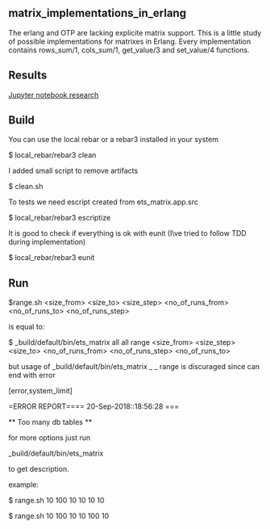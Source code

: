 ## matrix_implementations_in_erlang

The erlang and OTP are lacking explicite matrix support.
This is a little study of possible implementations for matrixes in Erlang.
Every implementation contains rows_sum/1, cols_sum/1, get_value/3 and set_value/4 functions.

Results
-----

[Jupyter notebook research](https://nbviewer.jupyter.org/urls/github.com/flmath/matrix_implementations_in_erlang/raw/master/jupyter/main.ipynb)

Build
-----
You can use the local rebar or a rebar3 installed in your system

$ local_rebar/rebar3 clean

I added small script to remove artifacts

$ clean.sh

To tests we need escript created from ets_matrix.app.src

$ local_rebar/rebar3 escriptize

It is good to check if everything is ok with eunit (I\ve tried to follow TDD during implementation)

$ local_rebar/rebar3 eunit

Run
---
$range.sh  <size_from> <size_to> <size_step> <no_of_runs_from> <no_of_runs_to> <no_of_runs_step>

is equal to:

$ _build/default/bin/ets_matrix all all range <size_from> <size_step> <size_to> <no_of_runs_from> <no_of_runs_step> <no_of_runs_to>

but usage of _build/default/bin/ets_matrix _ _ range is discuraged since can end with error

[error,system_limit]

 =ERROR REPORT==== 20-Sep-2018::18:56:28 ===
 
** Too many db tables **

for more options just run 

_build/default/bin/ets_matrix 

to get description.

example:

$ range.sh  10 100 10 10 10 10

$ range.sh  10 100 10 10 100 10
